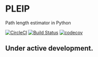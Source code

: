 # PLEIP
Path length estimator in Python

[![CircleCI](https://circleci.com/gh/camminady/PLEIP/tree/master.svg?style=svg)](https://circleci.com/gh/camminady/PLEIP/tree/master)
[![Build Status](https://travis-ci.com/camminady/PLEIP.svg?branch=master)](https://travis-ci.com/camminady/PLEIP)
[![codecov](https://img.shields.io/codecov/c/github/camminady/PLEIP.svg)](https://codecov.io/gh/camminady/PLEIP)


## Under active development.
